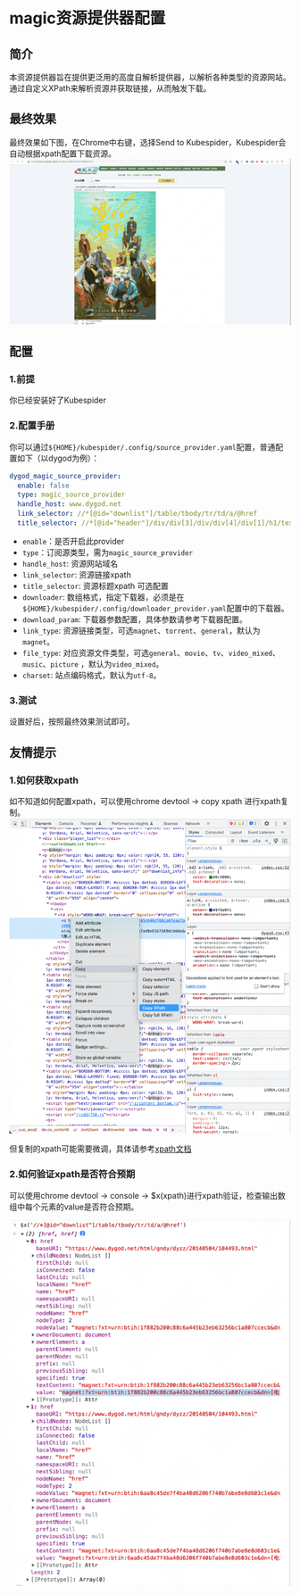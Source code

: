 # magic资源提供器配置

## 简介

本资源提供器旨在提供更泛用的高度自解析提供器，以解析各种类型的资源网站。通过自定义XPath来解析资源并获取链接，从而触发下载。

## 最终效果

最终效果如下图，在Chrome中右键，选择Send to Kubespider，Kubespider会自动根据xpath配置下载资源。
![演示](../../../images/magic_final_show.gif)

## 配置

### 1.前提

你已经安装好了Kubespider

### 2.配置手册

你可以通过`${HOME}/kubespider/.config/source_provider.yaml`配置，普通配置如下（以dygod为例）：

```yaml
dygod_magic_source_provider:
  enable: false
  type: magic_source_provider
  handle_host: www.dygod.net
  link_selector: //*[@id="downlist"]/table/tbody/tr/td/a/@href
  title_selector: //*[@id="header"]/div/div[3]/div/div[4]/div[1]/h1/text()
```

* `enable`：是否开启此provider
* `type`：订阅源类型，需为`magic_source_provider`
* `handle_host`: 资源网站域名
* `link_selector`: 资源链接xpath
* `title_selector`: 资源标题xpath
  可选配置
* `downloader`: 数组格式，指定下载器，必须是在`${HOME}/kubespider/.config/downloader_provider.yaml`配置中的下载器。
* `download_param`: 下载器参数配置，具体参数请参考下载器配置。
* `link_type`: 资源链接类型，可选`magnet`、`torrent`、`general`，默认为`magnet`。
* `file_type`: 对应资源文件类型，可选`general`、`movie`、`tv`、`video_mixed`、`music`、`picture` ，默认为`video_mixed`。
* `charset`: 站点编码格式，默认为`utf-8`。

### 3.测试

设置好后，按照最终效果测试即可。

## 友情提示

### 1.如何获取xpath

如不知道如何配置xpath，可以使用chrome devtool -> copy xpath 进行xpath复制。
![img.png](../../../images/magic_copy_xpath.png)

但复制的xpath可能需要微调，具体请参考[xpath文档](https://www.w3.org/TR/xpath-31/#id-path-expressions)

### 2.如何验证xpath是否符合预期

可以使用chrome devtool -> console -> $x(xpath)进行xpath验证，检查输出数组中每个元素的value是否符合预期。

![img.png](../../../images/magic_validate_xpath.png)
